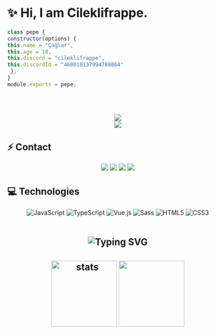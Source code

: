 # ✨ Hi, I am Cileklifrappe.

 ```js
class pepe {
constructor(options) {
this.name = "Çağlar",
this.age = 18,
this.discord = "cileklifrappe",
this.discordId = "460010137994788864"
  };
}
module.exports = pepe;
```

<h2 align="center">

  <p align=center>
    <img src="https://github-widgetbox.vercel.app/api/profile?username=cileklifrappe&data=followers,repositories,stars,commits&theme=darkmode" alt="">
  </p>
</a>
<h2 align="center">
<img src="[https://komarev.com/ghpvc/?username=cileklifrappe&color=dc143c](https://komarev.com/ghpvc/?username=cileklifrappe&color=dc143c)"/>
</div>

<div align="center">
    <a href="https://discord.com/users/460010137994788864" title="Discord Profile"><img src="https://lanyard.cnrad.dev/api/460010137994788864"></a>
</div>

## ⚡ Contact

<div align="center">
    <a href="https://discord.com/users/460010137994788864" target="_blank"><img src="https://shields.io/badge/cileklifrappe-111111.svg?&style=for-the-badge&logo=discord"></a>
    <a align="center" href="https://www.instagram.com/caylayim" target"blank_"><img src="https://img.shields.io/badge/INSTAGRAM%20-DC3175.svg?&style=for-the-badge&logo=instagram&logoColor=white"></a>
    <a href="https://github.com/cileklifrappe" target="_blank"><img src="https://shields.io/badge/cileklifrappe-111111.svg?&style=for-the-badge&logo=github"></a>
    <a href="https://discord.gg/starlin" target="_blank"><img src="https://shields.io/badge/Discord Sunucum-111111.svg?&style=for-the-badge"></a>
    </div>

## 💻 Technologies

<div align="center">
    <img alt="JavaScript" align="center" src="https://img.shields.io/badge/-Javascript-edb200?style=flat-square&logo=javascript&logoColor=white"/>
    <img alt="TypeScript" align="center" src="https://img.shields.io/badge/-Typescript-007acc?style=flat-square&logo=typescript&logoColor=white"/>
    <img alt="Vue.js" align="center" src="https://img.shields.io/badge/-Vue.js-41B883?style=flat-square&logo=vue.js&logoColor=white"/>
    <img alt="Sass" align="center" src="https://img.shields.io/badge/-Sass-CC6699?style=flat-square&logo=sass&logoColor=white"/>
    <img alt="HTML5" align="center" src="https://img.shields.io/badge/-HTML5-E34F26?style=flat-square&logo=html5&logoColor=white"/>
    <img alt="CSS3" align="center" src="https://img.shields.io/badge/-CSS3-264de4?style=flat-square&logo=css3&logoColor=white"/>
</div>

</br>

<h2 align="center"><img src="https://readme-typing-svg.herokuapp.com?font=Pacifico&pause=1000&color=F0FF32&background=69FF2000&center=true&repeat=false&vCenter=true&width=435&lines=Profile+Stat's" alt="Typing SVG" /></h2>
<h2 align="center">
   <img src="https://github-readme-stats.vercel.app/api?username=cileklifrappe&count_private=true&show_icons=true&theme=midnight-purple&hide_border=true" width="%150" height="150px" alt="stats" align="center" />
   <img src="https://github-readme-stats.vercel.app/api/top-langs/?username=cileklifrappe&layout=compact&show_icons=true&theme=midnight-purple&hide_border=true"width="%100" height="150px" align="center" />
